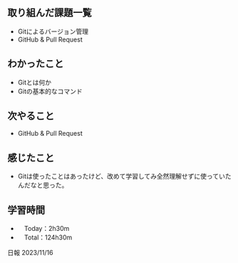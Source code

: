 ## 取り組んだ課題一覧
- Gitによるバージョン管理
- GitHub & Pull Request

## わかったこと
- Gitとは何か
- Gitの基本的なコマンド
  
## 次やること
- GitHub & Pull Request

## 感じたこと
- Gitは使ったことはあったけど、改めて学習してみ全然理解せずに使っていたんだなと思った。

## 学習時間
- 　Today：2h30m
- 　Total：124h30m

日報 2023/11/16

